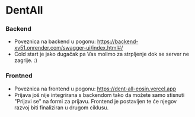 # DentAll 

### Backend
 - Poveznica na backend u pogonu: https://backend-xv51.onrender.com/swagger-ui/index.html#/
 - Cold start je jako dugačak pa Vas molimo za strpljenje dok se server ne zagrije. :)
### Frontned
 - Poveznica na frontend u pogonu: https://dent-all-eosin.vercel.app
 - Prijava još nije integrirana s backendom tako da možete samo stisnuti "Prijavi se" na formi za prijavu. Frontend je postavljen te će njegov razvoj biti finaliziran u drugom ciklusu.